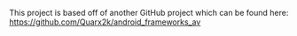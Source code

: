 
This project is based off of another GitHub project which can be found here: https://github.com/Quarx2k/android_frameworks_av
